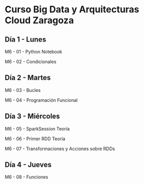 # Curso Big Data y Arquitecturas Cloud Zaragoza

## Día 1 - Lunes

M6 - 01 - Python Notebook

M6 - 02 - Condicionales

## Día 2 - Martes

M6 - 03 - Bucles

M6 - 04 - Programación Funcional

## Día 3 - Miércoles

M6 - 05 - SparkSession Teoría

M6 - 06 - Primer RDD Teoría

M6 - 07 - Transformaciones y Acciones sobre RDDs

## Día 4 - Jueves

M6 - 08 - Funciones
